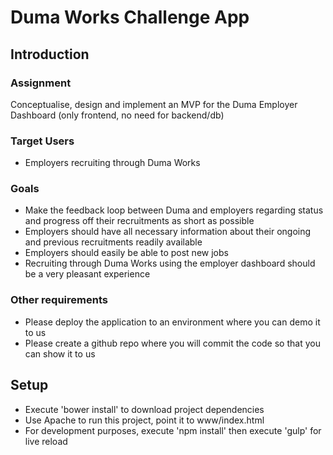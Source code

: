 # Duma Works Challenge App

## Introduction

### Assignment
Conceptualise, design and implement an MVP for the Duma Employer Dashboard (only frontend, no need for backend/db)

### Target Users
- Employers recruiting through Duma Works

### Goals
- Make the feedback loop between Duma and employers regarding status and progress off their recruitments as short as possible
- Employers should have all necessary information about their ongoing and previous recruitments readily available
- Employers should easily be able to post new jobs
- Recruiting through Duma Works using the employer dashboard should be a very pleasant experience

### Other requirements
- Please deploy the application to an environment where you can demo it to us
- Please create a github repo where you will commit the code so that you can show it to us

## Setup

- Execute 'bower install' to download project dependencies
- Use Apache to run this project, point it to www/index.html
- For development purposes, execute 'npm install' then execute 'gulp' for live reload